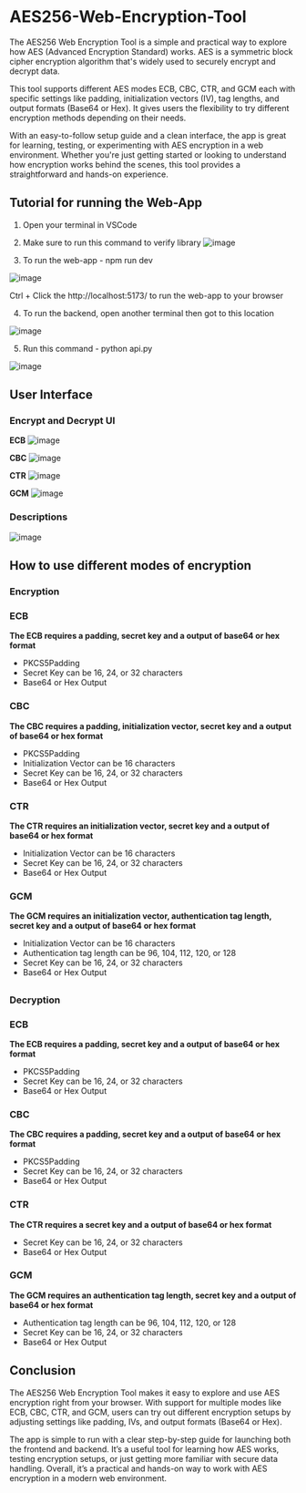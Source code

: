 # AES256-Web-Encryption-Tool

The AES256 Web Encryption Tool is a simple and practical way to explore how AES (Advanced Encryption Standard) works. AES is a symmetric block cipher encryption algorithm that's widely used to securely encrypt and decrypt data.

This tool supports different AES modes ECB, CBC, CTR, and GCM each with specific settings like padding, initialization vectors (IV), tag lengths, and output formats (Base64 or Hex). It gives users the flexibility to try different encryption methods depending on their needs.

With an easy-to-follow setup guide and a clean interface, the app is great for learning, testing, or experimenting with AES encryption in a web environment. Whether you're just getting started or looking to understand how encryption works behind the scenes, this tool provides a straightforward and hands-on experience.

## Tutorial for running the Web-App
1. Open your terminal in VSCode
   
2. Make sure to run this command to verify library
![image](https://github.com/user-attachments/assets/829e47f2-93ac-401f-a243-6ada1cd54cdb)

3. To run the web-app - npm run dev
   
![image](https://github.com/user-attachments/assets/1644be43-c2b9-4174-bbeb-9fa33609a878)

Ctrl + Click the http://localhost:5173/ to run the web-app to your browser

4. To run the backend, open another terminal then got to this location

![image](https://github.com/user-attachments/assets/d5676a8b-6083-4026-a696-af667b4e7ee1)

5.  Run this command - python api.py

![image](https://github.com/user-attachments/assets/b04dd2f0-77f2-420a-9505-7876d541cc85)

## User Interface
### Encrypt and Decrypt UI
**ECB**
![image](https://github.com/user-attachments/assets/36af433f-889d-4111-8158-6a11d5c4f7dc)

**CBC**
![image](https://github.com/user-attachments/assets/7ef4db8e-e8a8-4736-8ab1-8c74bd2f9ad9)

**CTR**
![image](https://github.com/user-attachments/assets/90affe7c-4fd3-40c7-b8bd-b9e9e94365e0)

**GCM**
![image](https://github.com/user-attachments/assets/b6a1b0be-2aed-473b-8d3f-cd8e7409a2d3)


### Descriptions
![image](https://github.com/user-attachments/assets/5e3624b4-13d3-40e9-8199-143c8521e6ef)

## How to use different modes of encryption
### Encryption
### ECB
**The ECB requires a padding, secret key and a output of base64 or hex format**
- PKCS5Padding
- Secret Key can be 16, 24, or 32 characters
- Base64 or Hex Output
  
### CBC
**The CBC requires a padding, initialization vector, secret key and a output of base64 or hex format**
- PKCS5Padding
- Initialization Vector can be 16 characters
- Secret Key can be 16, 24, or 32 characters
- Base64 or Hex Output
  
### CTR
**The CTR requires an initialization vector, secret key and a output of base64 or hex format**
- Initialization Vector can be 16 characters
- Secret Key can be 16, 24, or 32 characters
- Base64 or Hex Output
  
### GCM
**The GCM requires an initialization vector, authentication tag length, secret key and a output of base64 or hex format**
- Initialization Vector can be 16 characters
- Authentication tag length can be 96, 104, 112, 120, or 128
- Secret Key can be 16, 24, or 32 characters
- Base64 or Hex Output
##
### Decryption

### ECB
**The ECB requires a padding, secret key and a output of base64 or hex format**
- PKCS5Padding
- Secret Key can be 16, 24, or 32 characters
- Base64 or Hex Output
  
### CBC
**The CBC requires a padding, secret key and a output of base64 or hex format**
- PKCS5Padding
- Secret Key can be 16, 24, or 32 characters
- Base64 or Hex Output
  
### CTR
**The CTR requires a secret key and a output of base64 or hex format**
- Secret Key can be 16, 24, or 32 characters
- Base64 or Hex Output
  
### GCM
**The GCM requires an authentication tag length, secret key and a output of base64 or hex format**
- Authentication tag length can be 96, 104, 112, 120, or 128
- Secret Key can be 16, 24, or 32 characters
- Base64 or Hex Output
  
## Conclusion
The AES256 Web Encryption Tool makes it easy to explore and use AES encryption right from your browser. With support for multiple modes like ECB, CBC, CTR, and GCM, users can try out different encryption setups by adjusting settings like padding, IVs, and output formats (Base64 or Hex).

The app is simple to run with a clear step-by-step guide for launching both the frontend and backend. It’s a useful tool for learning how AES works, testing encryption setups, or just getting more familiar with secure data handling. Overall, it’s a practical and hands-on way to work with AES encryption in a modern web environment.
